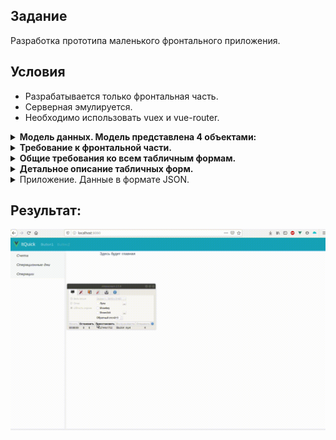 ## Задание
Разработка прототипа маленького фронтального приложения.

## Условия

- Разрабатывается только фронтальная часть.
- Серверная эмулируется.
- Необходимо использовать vuex и vue-router.

<details>
	<summary><b>Модель данных. Модель представлена 4 объектами:</b></summary>

1. Счет - Acct. Поле AcctNum – номер счета.
1. Остаток по счету на дату – AcctPos.  Поля:
    1. AcctNum – номер счета. Связь с объектом счет.
    1. OpDate – дата
    1. Balance – остаток. Остаток может быть положительный(активный) и отрицательный(пассивный)
1. Проводка – OpEntry. Поля:
    1. OpDate – дата
    1. AcctNumDb – счет дебета. Связь с объектом счет.
    1. AcctNumCr – счет кредита. Связь с объектом счет.
    1. Amount – сумма проводки
1. Опердень – OpDate. Поле OpDate – дата.
</details>

<details>
	<summary><b>Требование к фронтальной части.</b></summary>

1. Экран приложения состоит из двух частей – Меню и Рабочей области. 
1. Меню состоит из следующих пунктов.
    1. Счета.
    1. Операционные дни.
    1. Операции.
1. При выборе пункта меню «Счета» в рабочая область должны отразиться.
    1. Табличная форма «Счета с остатками на дату». Отображает все счета с остатком на выбранную пользователем дату. По умолчанию это дата последнего опердня. 
    1. Табличная форма «Проводки по счету». Табличная форма проводок по счету связана со строками по табличной формы счетов. При выборе строки в форме «Счета», в форме «Проводки по счету» должны отражаться проводки, соответствующие счету.
1. При выборе пункта меню «Операционные дни» в рабочая область должны отразиться.
    1. Табличная форма «Операционные дни». Отображает все опердни.
    1. Табличная форма «Проводки операционного дня». По аналогии с пунктом «счета» записи формы «Проводки операционного дня» зависят от выбранной записи в форме «Операционных дней».
1. При выборе пункта меню «Операции» в рабочая область должны отразиться.
    1. Табличная форма «Проводки». Отображает все проводки.
    1. Табличная форма «Счета проводок». Должны быть отображены счет дебета и счет кредита с остатком на дату проводки. По аналогии с пунктом «счета» записи формы «Счета» зависят от выбранной записи в форме «Проводки».	
1. Данные  в формате JSON приведены в разделе «Приложение. Данные в формате JSON» .
</details>

<details>
	<summary><b>Общие требования ко всем табличным формам.</b></summary>

Необходимо реализовать функции, позволяющие выполнить операции CRUD.
1. Отражать детальную информацию по записи (просмотр).
1. Редактирование строки.
1. Удаление строки.
1. Создание новой записи.
</details>

<details>
	<summary><b>Детальное описание табличных форм.</b></summary>

1. Форма «Счета».
    1. Поле выбора опердня
    1. Колонка «номер счета».
    1. Колонка «остаток».
1. Форма «Проводки по счету».
    1. Колонка «Дата операционного дня».
    1. Колонка «Счет дебета».
    1. Колонка «Счет кредита».
    1. Колонка «Сумма».
1. Форма «Операционные дни».
    1. Колонка «Дата операционного дня».
1. Форма «Проводки операционного дня».
    1. Колонка «Счет дебета».
    1. Колонка «Счет кредита».
    1. Колонка «Сумма».
1. Форма «Проводки».
    1. Колонка «Дата операционного дня».
    1. Колонка «Счет дебета».
    1. Колонка «Счет кредита».
    1. Колонка «Сумма».
1. «Счета проводок».
    1. Колонка «номер счета».
    1. Колонка «остаток».
    1. В этой табличной форме всегда 2 записи – счет дебета проводки и счет кредита.
</details>

<details>
	<summary>Приложение. Данные в формате JSON.</summary>
	https://github.com/webgrishin/itquick/tree/master/src/store/db
</details>

## Результат:
![](doc/itquick.gif)
